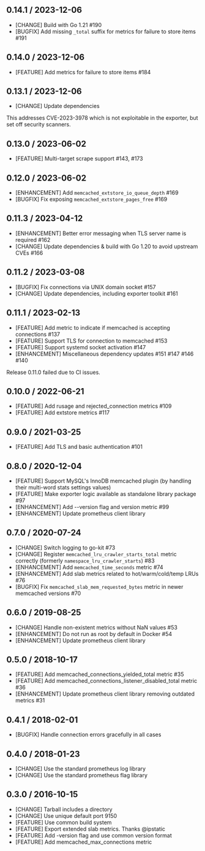 ## 0.14.1 / 2023-12-06

* [CHANGE] Build with Go 1.21 #190
* [BUGFIX] Add missing `_total` suffix for metrics for failure to store items #191

## 0.14.0 / 2023-12-06

* [FEATURE] Add metrics for failure to store items #184

## 0.13.1 / 2023-12-06

* [CHANGE] Update dependencies

This addresses CVE-2023-3978 which is not exploitable in the exporter, but set off security scanners.

## 0.13.0 / 2023-06-02

* [FEATURE] Multi-target scrape support #143, #173

## 0.12.0 / 2023-06-02

* [ENHANCEMENT] Add `memcached_extstore_io_queue_depth` #169
* [BUGFIX] Fix exposing `memcached_extstore_pages_free` #169

## 0.11.3 / 2023-04-12

* [ENHANCEMENT] Better error messaging when TLS server name is required #162
* [CHANGE] Update dependencies & build with Go 1.20 to avoid upstream CVEs #166

## 0.11.2 / 2023-03-08

* [BUGFIX] Fix connections via UNIX domain socket #157
* [CHANGE] Update dependencies, including exporter toolkit #161

## 0.11.1 / 2023-02-13

* [FEATURE] Add metric to indicate if memcached is accepting connections #137
* [FEATURE] Support TLS for connection to memcached #153
* [FEATURE] Support systemd socket activation #147
* [ENHANCEMENT] Miscellaneous dependency updates #151 #147 #146 #140

Release 0.11.0 failed due to CI issues.

## 0.10.0 / 2022-06-21

* [FEATURE] Add rusage and rejected_connection metrics #109
* [FEATURE] Add extstore metrics #117

## 0.9.0 / 2021-03-25

* [FEATURE] Add TLS and basic authentication #101

## 0.8.0 / 2020-12-04

* [FEATURE] Support MySQL's InnoDB memcached plugin (by handling their multi-word stats settings values)
* [FEATURE] Make exporter logic available as standalone library package #97
* [ENHANCEMENT] Add --version flag and version metric #99
* [ENHANCEMENT] Update prometheus client library

## 0.7.0 / 2020-07-24

* [CHANGE] Switch logging to go-kit #73
* [CHANGE] Register `memcached_lru_crawler_starts_total` metric correctly (formerly `namespace_lru_crawler_starts`) #83
* [ENHANCEMENT] Add `memcached_time_seconds` metric #74
* [ENHANCEMENT] Add slab metrics related to hot/warm/cold/temp LRUs #76
* [BUGFIX] Fix `memcached_slab_mem_requested_bytes` metric in newer memcached versions #70

## 0.6.0 / 2019-08-25

* [CHANGE] Handle non-existent metrics without NaN values #53
* [ENHANCEMENT] Do not run as root by default in Docker #54
* [ENHANCEMENT] Update prometheus client library

## 0.5.0 / 2018-10-17

* [FEATURE] Add memcached_connections_yielded_total metric #35
* [FEATURE] Add memcached_connections_listener_disabled_total metric #36
* [ENHANCEMENT] Update prometheus client library removing outdated metrics #31

## 0.4.1 / 2018-02-01

* [BUGFIX] Handle connection errors gracefully in all cases

## 0.4.0 / 2018-01-23

* [CHANGE] Use the standard prometheus log library
* [CHANGE] Use the standard prometheus flag library

## 0.3.0 / 2016-10-15

* [CHANGE] Tarball includes a directory
* [CHANGE] Use unique default port 9150
* [FEATURE] Use common build system
* [FEATURE] Export extended slab metrics. Thanks @ipstatic
* [FEATURE] Add -version flag and use common version format
* [FEATURE] Add memcached_max_connections metric
